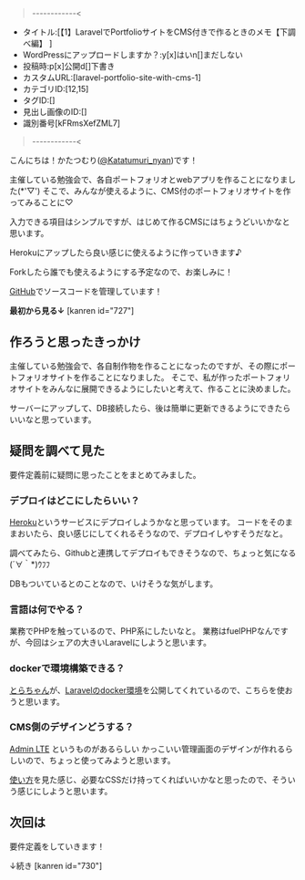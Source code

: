 >------------<
- タイトル:[【1】LaravelでPortfolioサイトをCMS付きで作るときのメモ【下調べ編】 ]
- WordPressにアップロードしますか？:y[x]はいn[]まだしない
- 投稿時:p[x]公開d[]下書き
- カスタムURL:[laravel-portfolio-site-with-cms-1]
- カテゴリID:[12,15]
- タグID:[]
- 見出し画像のID:[]
- 識別番号[kFRmsXefZML7]
>------------<



こんにちは！かたつむり([@Katatumuri_nyan](https://twitter.com/Katatumuri_nyan))です！

主催している勉強会で、各自ポートフォリオとwebアプリを作ることになりました(*'▽')
そこで、みんなが使えるように、CMS付のポートフォリオサイトを作ってみることに♡

入力できる項目はシンプルですが、はじめて作るCMSにはちょうどいいかなと思います。

Herokuにアップしたら良い感じに使えるように作っていきます♪

Forkしたら誰でも使えるようにする予定なので、お楽しみに！

[GitHub]()でソースコードを管理しています！

**最初から見る↓**
[kanren id="727"]


## 作ろうと思ったきっかけ
主催している勉強会で、各自制作物を作ることになったのですが、その際にポートフォリオサイトを作ることになりました。
そこで、私が作ったポートフォリオサイトをみんなに展開できるようにしたいと考えて、作ることに決めました。

サーバーにアップして、DB接続したら、後は簡単に更新できるようにできたらいいなと思っています。

## 疑問を調べて見た
要件定義前に疑問に思ったことをまとめてみました。

### デプロイはどこにしたらいい？
[Heroku](https://jp.heroku.com/)というサービスにデプロイしようかなと思っています。
コードをそのままおいたら、良い感じにしてくれるそうなので、デプロイしやすそうだなと。

調べてみたら、Githubと連携してデプロイもできそうなので、ちょっと気になる(´∀｀*)ｳﾌﾌ

DBもついているとのことなので、いけそうな気がします。

### 言語は何でやる？
業務でPHPを触っているので、PHP系にしたいなと。
業務はfuelPHPなんですが、今回はシェアの大きいLaravelにしようと思います。

### dockerで環境構築できる？
[とらちゃん](https://github.com/dt-torachan)が、[Laravelのdocker環境](https://github.com/dt-torachan/webapp/tree/master)を公開してくれているので、こちらを使おうと思います。

### CMS側のデザインどうする？
[Admin LTE](https://adminlte.io/) というものがあるらしい
かっこいい管理画面のデザインが作れるらしいので、ちょっと使ってみようと思います。

[使い方](https://qiita.com/zaburo/items/9447fa64e8bc302e2324)を見た感じ、必要なCSSだけ持ってくればいいかなと思ったので、そういう感じにしようと思います。

## 次回は
要件定義をしていきます！

↓続き
[kanren id="730"]